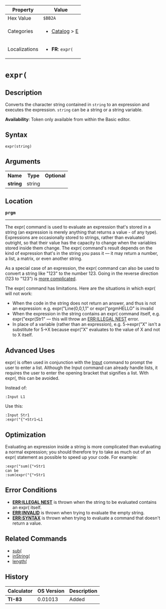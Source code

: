 | Property      | Value |
|---------------|-------|
| Hex Value     | `$BB2A`|
| Categories    | <ul><li>[Catalog](<../categories/Catalog.md>) > [E](<../categories/Catalog.md#E>)</li></ul> |
| Localizations | <ul><li><b>FR</b>: `expr(`</li></ul> |

# `expr(`

## Description
Converts the character string contained in `string` to an expression and executes the expression. `string` can be a string or a string variable.


<b>Availability</b>: Token only available from within the Basic editor.

## Syntax
`expr(string)`

## Arguments
<table>
<tr><th>Name</th><th>Type</th><th>Optional</th></tr>

<tr><td><b>string</b></td><td>string</td><td></td></tr>

</table>

## Location
<tt><kbd><b>prgm</b></kbd></tt>
<hr>

The expr( command is used to evaluate an expression that's stored in a string (an expression is merely anything that returns a value - of any type). Expressions are occasionally stored to strings, rather than evaluated outright, so that their value has the capacity to change when the variables stored inside them change. The expr( command's result depends on the kind of expression that's in the string you pass it — it may return a number, a list, a matrix, or even another string.

As a special case of an expression, the expr( command can also be used to convert a string like "123" to the number 123. Going in the reverse direction (123 to "123") is [more complicated](/number-to-string).

The expr( command has limitations. Here are the situations in which expr( will not work:

*   When the code in the string does not return an answer, and thus is not an expression: e.g. expr("Line(0,0,1,1" or expr("prgmHELLO" is invalid
*   When the expression in the string contains an expr( command itself, e.g. expr("expr(Str1" — this will throw an [ERR:ILLEGAL NEST](/errors#illegalnest) error.
*   In place of a variable (rather than an expression), e.g. 5→expr("X" isn't a substitute for 5→X because expr("X" evaluates to the value of X and not to X itself.

## Advanced Uses

expr( is often used in conjunction with the [Input](/input) command to prompt the user to enter a list. Although the Input command can already handle lists, it requires the user to enter the opening bracket that signifies a list. With expr(, this can be avoided.

Instead of:

```ti-basic
:Input L1
```

  
Use this:

```ti-basic
:Input Str1
:expr("{"+Str1→L1
```

## Optimization

Evaluating an expression inside a string is more complicated than evaluating a normal expression; you should therefore try to take as much out of an expr( statement as possible to speed up your code. For example:

```ti-basic
:expr("sum({"+Str1
can be
:sum(expr("{"+Str1
```

## Error Conditions

*   **[ERR:ILLEGAL NEST](/errors#illegalnest)** is thrown when the string to be evaluated contains an expr( itself.
*   **[ERR:INVALID](/errors#invalid)** is thrown when trying to evaluate the empty string.
*   **[ERR:SYNTAX](/errors#syntax)** is thrown when trying to evaluate a command that doesn't return a value.

## Related Commands

*   [sub(](/sub)
*   [inString(](/instring)
*   [length(](/length)

## History
| Calculator | OS Version | Description |
|------------|------------|-------------|
| <b>TI-83</b> | 0.01013 | Added |


